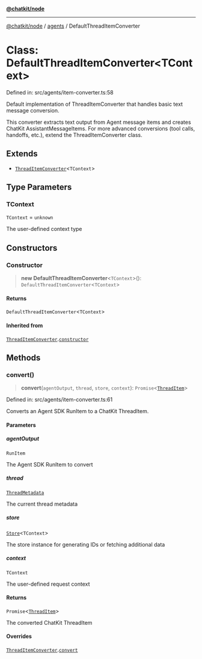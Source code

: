 [**@chatkit/node**](../../../../README.md)

***

[@chatkit/node](../../../../README.md) / [agents](../README.md) / DefaultThreadItemConverter

# Class: DefaultThreadItemConverter\<TContext\>

Defined in: src/agents/item-converter.ts:58

Default implementation of ThreadItemConverter that handles basic text message conversion.

This converter extracts text output from Agent message items and creates
ChatKit AssistantMessageItems. For more advanced conversions (tool calls,
handoffs, etc.), extend the ThreadItemConverter class.

## Extends

- [`ThreadItemConverter`](ThreadItemConverter.md)\<`TContext`\>

## Type Parameters

### TContext

`TContext` = `unknown`

The user-defined context type

## Constructors

### Constructor

> **new DefaultThreadItemConverter**\<`TContext`\>(): `DefaultThreadItemConverter`\<`TContext`\>

#### Returns

`DefaultThreadItemConverter`\<`TContext`\>

#### Inherited from

[`ThreadItemConverter`](ThreadItemConverter.md).[`constructor`](ThreadItemConverter.md#constructor)

## Methods

### convert()

> **convert**(`agentOutput`, `thread`, `store`, `context`): `Promise`\<[`ThreadItem`](../../../../type-aliases/ThreadItem.md)\>

Defined in: src/agents/item-converter.ts:61

Converts an Agent SDK RunItem to a ChatKit ThreadItem.

#### Parameters

##### agentOutput

`RunItem`

The Agent SDK RunItem to convert

##### thread

[`ThreadMetadata`](../../../../interfaces/ThreadMetadata.md)

The current thread metadata

##### store

[`Store`](../../../../classes/Store.md)\<`TContext`\>

The store instance for generating IDs or fetching additional data

##### context

`TContext`

The user-defined request context

#### Returns

`Promise`\<[`ThreadItem`](../../../../type-aliases/ThreadItem.md)\>

The converted ChatKit ThreadItem

#### Overrides

[`ThreadItemConverter`](ThreadItemConverter.md).[`convert`](ThreadItemConverter.md#convert)
